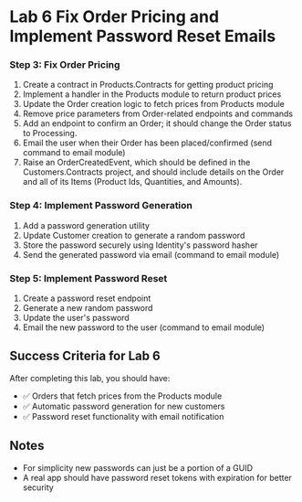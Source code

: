 # Lab 6 Fix Order Pricing and Implement Password Reset Emails

### Step 3: Fix Order Pricing

1. Create a contract in Products.Contracts for getting product pricing
2. Implement a handler in the Products module to return product prices
3. Update the Order creation logic to fetch prices from Products module
4. Remove price parameters from Order-related endpoints and commands
5. Add an endpoint to confirm an Order; it should change the Order status to Processing.
5. Email the user when their Order has been placed/confirmed (send command to email module)
6. Raise an OrderCreatedEvent, which should be defined in the Customers.Contracts project, and should include details on the Order and all of its Items (Product Ids, Quantities, and Amounts).

### Step 4: Implement Password Generation

1. Add a password generation utility
2. Update Customer creation to generate a random password
3. Store the password securely using Identity's password hasher
4. Send the generated password via email (command to email module)

### Step 5: Implement Password Reset

1. Create a password reset endpoint
2. Generate a new random password
3. Update the user's password
4. Email the new password to the user (command to email module)


## Success Criteria for Lab 6

After completing this lab, you should have:

- ✅ Orders that fetch prices from the Products module
- ✅ Automatic password generation for new customers
- ✅ Password reset functionality with email notification

## Notes

- For simplicity new passwords can just be a portion of a GUID
- A real app should have password reset tokens with expiration for better security
